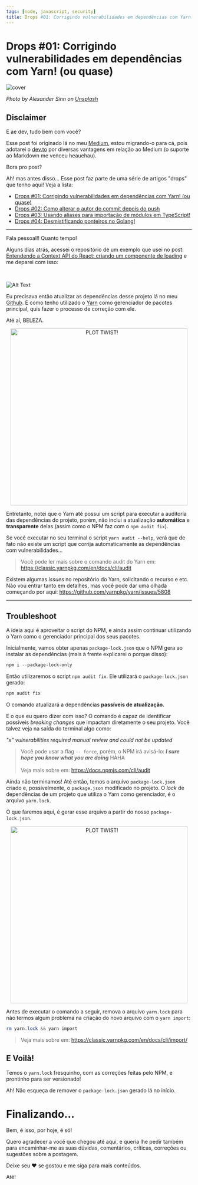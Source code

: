 ```yaml
---
tags: [node, javascript, security]
title: Drops #01: Corrigindo vulnerabilidades em dependências com Yarn! (ou quase)
---
```


# Drops #01: Corrigindo vulnerabilidades em dependências com Yarn! (ou quase)

![cover](https://res.cloudinary.com/practicaldev/image/fetch/s--KcaxraR7--/c_imagga_scale,f_auto,fl_progressive,h_420,q_auto,w_1000/https://dev-to-uploads.s3.amazonaws.com/i/1240w44hb6z3g1gnpazf.jpeg)

_Photo by Alexander Sinn on [Unsplash](https://unsplash.com/photos/KgLtFCgfC28)_

## Disclaimer

E ae dev, tudo bem com você?

Esse post foi originado lá no meu [Medium](https://medium.com/@wnqueiroz), estou migrando-o para cá, pois adotarei o [dev.to](https://dev.to/) por diversas vantagens em relação ao Medium (o suporte ao Markdown me venceu heauehau).

Bora pro post?

Ah! mas antes disso... Esse post faz parte de uma série de artigos "drops" que tenho aqui! Veja a lista:

- [Drops #01: Corrigindo vulnerabilidades em dependências com Yarn! (ou quase)](https://dev.to/wnqueiroz/drops-01-corrigindo-vulnerabilidades-em-dependencias-com-yarn-ou-quase-2e2p)
- [Drops #02: Como alterar o autor do commit depois do push](https://dev.to/wnqueiroz/drops-02-como-alterar-o-autor-do-commit-depois-do-push-2mgg)
- [Drops #03: Usando aliases para importação de módulos em TypeScript!](https://dev.to/wnqueiroz/drops-03-usando-aliases-para-importacao-de-modulos-em-typescript-1fe9)
- [Drops #04: Desmistificando ponteiros no Golang!](https://dev.to/wnqueiroz/drops-04-desmistificando-ponteiros-no-golang-3kj9)

---

Fala pessoal!! Quanto tempo!

Alguns dias atrás, acessei o repositório de um exemplo que usei no post: [Entendendo a Context API do React: criando um componente de loading](https://medium.com/reactbrasil/entendendo-a-context-api-do-react-criando-um-componente-de-loading-a84f84007dc7) e me deparei com isso:

<br/>

![Alt Text](https://dev-to-uploads.s3.amazonaws.com/i/zii4aerv2j5a3ljaz853.png)

Eu precisava então atualizar as dependências desse projeto lá no meu [Github](https://github.com/wnqueiroz). E como tenho utilizado o [Yarn](https://classic.yarnpkg.com/en/) como gerenciador de pacotes principal, quis fazer o processo de correção com ele.

Até aí, BELEZA.

<div align="center">
  <img width="480" src="https://dev-to-uploads.s3.amazonaws.com/i/uxw30r4x1poig3rmzerm.gif" alt="PLOT TWIST!">
</div>

Entretanto, notei que o Yarn até possui um script para executar a auditoria das dependências do projeto, porém, não inclui a atualização **automática** e **transparente** delas (assim como o NPM faz com o `npm audit fix`).

Se você executar no seu terminal o script `yarn audit --help`, verá que de fato não existe um script que corrija automaticamente as dependências com vulnerabilidades…

> Você pode ler mais sobre o comando audit do Yarn em: https://classic.yarnpkg.com/en/docs/cli/audit

Existem algumas _issues_ no repositório do Yarn, solicitando o recurso e etc. Não vou entrar tanto em detalhes, mas você pode dar uma olhada começando por aqui: https://github.com/yarnpkg/yarn/issues/5808

---

## Troubleshoot

A ideia aqui é aproveitar o script do NPM, e ainda assim continuar utilizando o Yarn como o gerenciador principal dos seus pacotes.

Inicialmente, vamos obter apenas `package-lock.json` que o NPM gera ao instalar as dependências (mais à frente explicarei o porque disso):

```powershell
npm i --package-lock-only
```

Então utilizaremos o script `npm audit fix`. Ele utilizará o `package-lock.json` gerado:

```powershell
npm audit fix
```

O comando atualizará a dependências **passíveis de atualização**.

E o que eu quero dizer com isso? O comando é capaz de identificar possíveis _breaking changes_ que impactam diretamente o seu projeto. Você talvez veja na saída do terminal algo como:

_"x" vulnerabilities required manual review and could not be updated_

> Você pode usar a flag `-- force`, porém, o NPM irá avisá-lo: **_I sure hope you know what you are doing_** HAHA <br/><br/> Veja mais sobre em: https://docs.npmjs.com/cli/audit

Ainda não terminamos! Até então, temos o arquivo `package-lock.json` criado e, possivelmente, o `package.json` modificado no projeto. O _lock_ de dependências de um projeto que utiliza o Yarn como gerenciador, é o arquivo `yarn.lock`.

O que faremos aqui, é gerar esse arquivo a partir do nosso `package-lock.json`.

<div align="center">
  <img width="480" src="https://dev-to-uploads.s3.amazonaws.com/i/313f22g1gc11tpp5r29i.gif" alt="PLOT TWIST!">
</div>

Antes de executar o comando a seguir, remova o arquivo `yarn.lock` para não termos algum problema na criação do novo arquivo com o `yarn import`:

```powershell
rm yarn.lock && yarn import
```

> Veja mais sobre em: https://classic.yarnpkg.com/en/docs/cli/import/

## E Voilà!

Temos o `yarn.lock` fresquinho, com as correções feitas pelo NPM, e prontinho para ser versionado!

Ah! Não esqueça de remover o `package-lock.json` gerado lá no início.

# Finalizando…

Bem, é isso, por hoje, é só!

Quero agradecer a você que chegou até aqui, e queria lhe pedir também para encaminhar-me as suas dúvidas, comentários, críticas, correções ou sugestões sobre a postagem.

Deixe seu :heart: se gostou e me siga para mais conteúdos.

Até!
